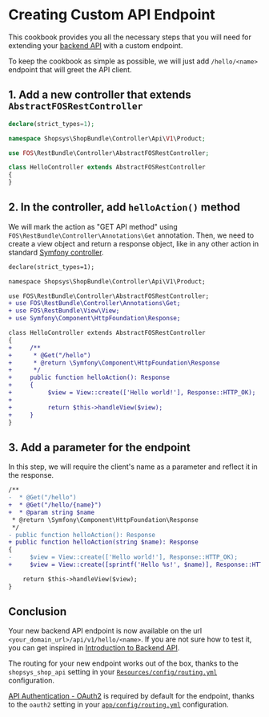 # Creating Custom API Endpoint

This cookbook provides you all the necessary steps that you will need for extending your [backend API](../../backend-api/introduction-to-backend-api.md) with a custom endpoint.

To keep the cookbook as simple as possible, we will just add `/hello/<name>` endpoint that will greet the API client.

## 1. Add a new controller that extends `AbstractFOSRestController`
```php
declare(strict_types=1);

namespace Shopsys\ShopBundle\Controller\Api\V1\Product;

use FOS\RestBundle\Controller\AbstractFOSRestController;

class HelloController extends AbstractFOSRestController
{
}
```
## 2. In the controller, add `helloAction()` method
We will mark the action as "GET API method" using `FOS\RestBundle\Controller\Annotations\Get` annotation.
Then, we need to create a view object and return a response object, like in any other action in standard [Symfony controller](https://symfony.com/doc/3.4/controller.html).

```diff
declare(strict_types=1);

namespace Shopsys\ShopBundle\Controller\Api\V1\Product;

use FOS\RestBundle\Controller\AbstractFOSRestController;
+ use FOS\RestBundle\Controller\Annotations\Get;
+ use FOS\RestBundle\View\View;
+ use Symfony\Component\HttpFoundation\Response;

class HelloController extends AbstractFOSRestController
{
+     /**
+      * @Get("/hello")
+      * @return \Symfony\Component\HttpFoundation\Response
+      */
+     public function helloAction(): Response
+     {
+          $view = View::create(['Hello world!'], Response::HTTP_OK);
+
+          return $this->handleView($view);
+     }
}
```

## 3. Add a parameter for the endpoint
In this step, we will require the client's name as a parameter and reflect it in the response.

```diff
/**
-  * @Get("/hello")
+  * @Get("/hello/{name}")
+  * @param string $name
 * @return \Symfony\Component\HttpFoundation\Response
 */
- public function helloAction(): Response
+ public function helloAction(string $name): Response
{
-     $view = View::create(['Hello world!'], Response::HTTP_OK);
+     $view = View::create([sprintf('Hello %s!', $name)], Response::HTTP_OK);

    return $this->handleView($view);
}
```

## Conclusion
Your new backend API endpoint is now available on the url `<your_domain_url>/api/v1/hello/<name>`. If you are not sure how to test it, you can get inspired in [Introduction to Backend API](../../backend-api/introduction-to-backend-api.md#try-it).

The routing for your new endpoint works out of the box, thanks to the `shopsys_shop_api` setting in your [`Resources/config/routing.yml`](/project-base/src/Shopsys/ShopBundle/Resources/config/routing.yml) configuration.

[API Authentication - OAuth2](../../backend-api/api-authentication-oauth2.md) is required by default for the endpoint, thanks to the `oauth2` setting in your [`app/config/routing.yml`](/project-base/app/config/routing.yml) configuration.
